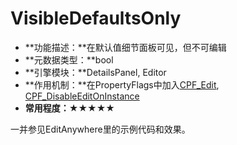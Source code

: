 # VisibleDefaultsOnly

- **功能描述：**在默认值细节面板可见，但不可编辑
- **元数据类型：**bool
- **引擎模块：**DetailsPanel, Editor
- **作用机制：**在PropertyFlags中加入[CPF_Edit](../../../Flags/EPropertyFlags/CPF_Edit.md), [CPF_DisableEditOnInstance](../../../Flags/EPropertyFlags/CPF_DisableEditOnInstance.md)
- **常用程度：**★★★★★

一并参见EditAnywhere里的示例代码和效果。